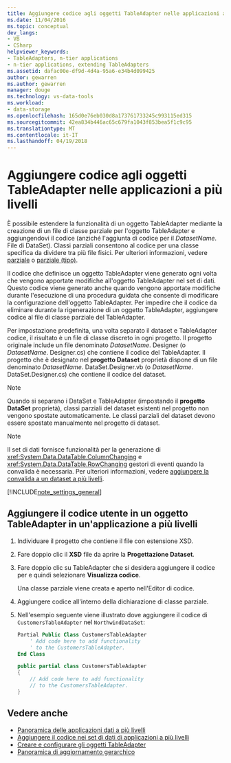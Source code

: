 ```yaml
---
title: Aggiungere codice agli oggetti TableAdapter nelle applicazioni a più livelli
ms.date: 11/04/2016
ms.topic: conceptual
dev_langs:
- VB
- CSharp
helpviewer_keywords:
- TableAdapters, n-tier applications
- n-tier applications, extending TableAdapters
ms.assetid: dafac00e-df9d-4d4a-95a6-e34b4d099425
author: gewarren
ms.author: gewarren
manager: douge
ms.technology: vs-data-tools
ms.workload:
- data-storage
ms.openlocfilehash: 165d0e76eb030d8a173761733245c993115ed315
ms.sourcegitcommit: 42ea834b446ac65c679fa1043f853bea5f1c9c95
ms.translationtype: MT
ms.contentlocale: it-IT
ms.lasthandoff: 04/19/2018
---
```

# <a name="add-code-to-tableadapters-in-n-tier-applications"></a>Aggiungere codice agli oggetti TableAdapter nelle applicazioni a più livelli
È possibile estendere la funzionalità di un oggetto TableAdapter mediante la creazione di un file di classe parziale per l'oggetto TableAdapter e aggiungendovi il codice (anziché l'aggiunta di codice per il *DatasetName*. File di DataSet). Classi parziali consentono al codice per una classe specifica da dividere tra più file fisici. Per ulteriori informazioni, vedere [parziale](/dotnet/visual-basic/language-reference/modifiers/partial) o [parziale (tipo)](/dotnet/csharp/language-reference/keywords/partial-type).

Il codice che definisce un oggetto TableAdapter viene generato ogni volta che vengono apportate modifiche all'oggetto TableAdapter nel set di dati. Questo codice viene generato anche quando vengono apportate modifiche durante l'esecuzione di una procedura guidata che consente di modificare la configurazione dell'oggetto TableAdapter. Per impedire che il codice da eliminare durante la rigenerazione di un oggetto TableAdapter, aggiungere codice al file di classe parziale del TableAdapter.

Per impostazione predefinita, una volta separato il dataset e TableAdapter codice, il risultato è un file di classe discreto in ogni progetto. Il progetto originale include un file denominato *DatasetName*. Designer (o *DatasetName*. Designer.cs) che contiene il codice del TableAdapter. Il progetto che è designato nel **progetto Dataset** proprietà dispone di un file denominato *DatasetName*. DataSet.Designer.vb (o *DatasetName*. DataSet.Designer.cs) che contiene il codice del dataset.

> [!NOTE]
>  Quando si separano i DataSet e TableAdapter (impostando il **progetto DataSet** proprietà), classi parziali del dataset esistenti nel progetto non vengono spostate automaticamente. Le classi parziali del dataset devono essere spostate manualmente nel progetto di dataset.

> [!NOTE]
> Il set di dati fornisce funzionalità per la generazione di <xref:System.Data.DataTable.ColumnChanging> e <xref:System.Data.DataTable.RowChanging> gestori di eventi quando la convalida è necessaria. Per ulteriori informazioni, vedere [aggiungere la convalida a un dataset a più livelli](../data-tools/add-validation-to-an-n-tier-dataset.md).

[!INCLUDE[note_settings_general](../data-tools/includes/note_settings_general_md.md)]

## <a name="to-add-user-code-to-a-tableadapter-in-an-n-tier-application"></a>Aggiungere il codice utente in un oggetto TableAdapter in un'applicazione a più livelli

1.  Individuare il progetto che contiene il file con estensione XSD.

2.  Fare doppio clic il **XSD** file da aprire la **Progettazione Dataset**.

3.  Fare doppio clic su TableAdapter che si desidera aggiungere il codice per e quindi selezionare **Visualizza codice**.

     Una classe parziale viene creata e aperto nell'Editor di codice.

4.  Aggiungere codice all'interno della dichiarazione di classe parziale.

5.  Nell'esempio seguente viene illustrato dove aggiungere il codice di `CustomersTableAdapter` nel `NorthwindDataSet`:

    ```vb
    Partial Public Class CustomersTableAdapter
        ' Add code here to add functionality
        ' to the CustomersTableAdapter.
    End Class
    ```

    ```csharp
    public partial class CustomersTableAdapter
    {
        // Add code here to add functionality
        // to the CustomersTableAdapter.
    }
    ```

## <a name="see-also"></a>Vedere anche

- [Panoramica delle applicazioni dati a più livelli](../data-tools/n-tier-data-applications-overview.md)
- [Aggiungere il codice nei set di dati di applicazioni a più livelli](../data-tools/add-code-to-datasets-in-n-tier-applications.md)
- [Creare e configurare gli oggetti TableAdapter](create-and-configure-tableadapters.md)
- [Panoramica di aggiornamento gerarchico](hierarchical-update.md)
